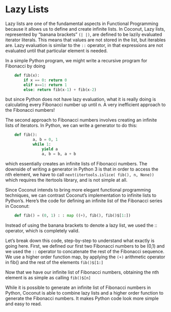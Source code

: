 # Lazy Lists

Lazy lists are one of the fundamental aspects in Functional Programming because it allows us to define and create infinite lists.  In Coconut, Lazy lists, represented by “banana brackets” `(| |)`, are defined to be lazily evaluated iterator literals. This means that values are not stored in the list, but iterables are. Lazy evaluation is similar to the `::` operator, in that expressions are not evaluated until that particular element is needed. 

In a simple Python program, we might write a recursive program for Fibonacci by doing 


```python
	def fib(x):
		if x == 0: return 0
		elif x==1: return 1
 		else: return fib(x-1) + fib(x-2)
```

but since Python does not have lazy evaluation, what it is really doing is calculating every Fibonacci number up until n. A very inefficient approach to the Fibonacci numbers!

The second approach to Fibonacci numbers involves creating an infinite lists of iterators. In Python, we can write a generator to do this:

```python
	def fib():
    		a, b = 0, 1
    		while 1:
        		yield a
        		a, b = b, a + b
```
which essentially creates an infinite lists of Fibonacci numbers. The downside of writing a generator in Python 3 is that in order to access the nth element, we have to call `next(itertools.islice( fib(), n, None))` which requires the itertools library, and is not simple at all.

Since Coconut intends to bring more elegant functional programming techniques, we can contrast Coconut’s implementation to infinite lists to Python’s. Here’s the code for defining an infinite list of the Fibonacci series in Coconut:

```python
	def fib() = (0, 1) : : map ((+), fib(), fib()$[1:])
```

Instead of using the banana brackets to denote a lazy list, we used the :: operator, which is completely valid. 

Let’s break down this code, step-by-step to understand what exactly is going here. First, we defined our first two Fibonacci numbers to be (0,1) and we used the `::` operator to concatenate the rest of the Fibonacci sequence. We use a higher order function map, by applying the `(+)` arithmetic operator in fib() and the rest of the elements `fib()$[1:]`

Now that we have our infinite list of Fibonacci numbers, obtaining the nth element is as simple as calling `fib()$[n]`


While it is possible to generate an infinite list of Fibonacci numbers in Python, Coconut is able to combine lazy lists and a higher order function to generate the Fibonacci numbers. It makes Python code look more simple and easy to read. 
